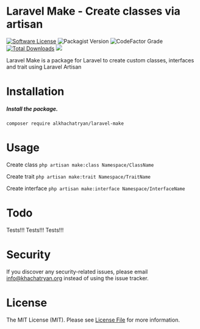 # Laravel Make - Create classes via artisan

[![Software License](https://img.shields.io/badge/license-MIT-brightgreen.svg?style=flat-square)](LICENSE.md)
![Packagist Version](https://img.shields.io/packagist/v/alkhachatryan/laravel-make)
![CodeFactor Grade](https://img.shields.io/codefactor/grade/github/alkhachatryan/laravel-make)
[![Total Downloads][ico-downloads]][link-downloads]
![](https://komarev.com/ghpvc/?username=alkhachatryan-laravel-make&label=Repo+views&color=brightgreen&style=flat-square)

Laravel Make is a package for Laravel to create custom classes, interfaces and trait using Laravel Artisan

# Installation
##### Install the package.
`composer require alkhachatryan/laravel-make`


# Usage
Create class
`php artisan make:class Namespace/ClassName`

Create trait
`php artisan make:trait Namespace/TraitName`

Create interface
`php artisan make:interface Namespace/InterfaceName`


# Todo
Tests!!! Tests!!! Tests!!!

# Security
If you discover any security-related issues, please email info@khachatryan.org instead of using the issue tracker.

# License
The MIT License (MIT). Please see [License File](/LICENSE.md) for more information.

[ico-downloads]: https://img.shields.io/packagist/dt/alkhachatryan/laravel-make.svg?style=flat-square&color=brightgreen
[link-downloads]: https://packagist.org/packages/alkhachatryan/laravel-make
